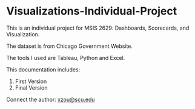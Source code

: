 # Visualizations-Individual-Project
This is an individual project for MSIS 2629: Dashboards, Scorecards, and Visualization. 

The dataset is from Chicago Government Website.

The tools I used are Tableau, Python and Excel.

This documentation includes: 

1. First Version
2. Final Version

Connect the author: xzou@scu.edu
